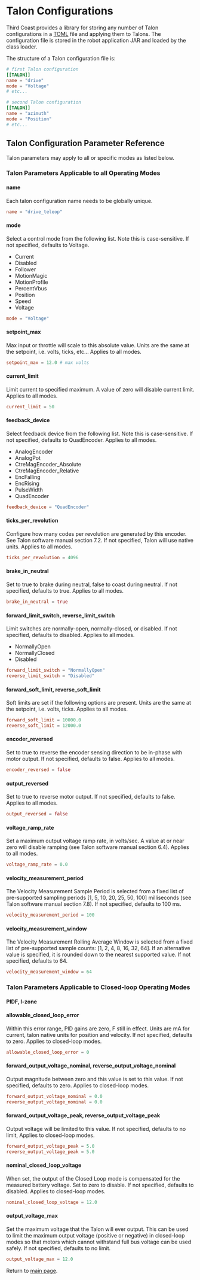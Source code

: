 # Talon Configurations

Third Coast provides a library for storing any number of Talon configurations in a [TOML](https://github.com/toml-lang/toml) file and applying them to Talons. The configuration file is stored in the robot application JAR and loaded by the class loader.

The structure of a Talon configuration file is:

```toml
# first Talon configuration
[[TALON]]
name = "drive"
mode = "Voltage"
# etc...

# second Talon configuration
[[TALON]]
name = "azimuth"
mode = "Position"
# etc...
```

## Talon Configuration Parameter Reference

Talon parameters may apply to all or specific modes as listed below.

### Talon Parameters Applicable to all Operating Modes

#### name

Each talon configuration name needs to be globally unique.

```toml
name = "drive_teleop"
```

#### mode

Select a control mode from the following list. Note this is case-sensitive. If not specified, defaults to Voltage.

- Current
- Disabled
- Follower
- MotionMagic
- MotionProfile
- PercentVbus
- Position
- Speed
- Voltage

```toml
mode = "Voltage"
```

#### setpoint_max

Max input or throttle will scale to this absolute value. Units are the same at the setpoint, i.e. volts, ticks, etc... Applies to all modes.

```toml
setpoint_max = 12.0 # max volts
```

#### current_limit

Limit current to specified maximum. A value of zero will disable current limit. Applies to all modes.

```toml
current_limit = 50
```

#### feedback_device

Select feedback device from the following list. Note this is case-sensitive. If not specified, defaults to QuadEncoder. Applies to all modes.

- AnalogEncoder
- AnalogPot
- CtreMagEncoder_Absolute
- CtreMagEncoder_Relative
- EncFalling
- EncRising
- PulseWidth
- QuadEncoder

```toml
feedback_device = "QuadEncoder"
```

#### ticks_per_revolution

Configure how many codes per revolution are generated by this encoder. See Talon software manual section 7.2\. If not specified, Talon will use native units. Applies to all modes.

```toml
ticks_per_revolution = 4096
```

#### brake_in_neutral

Set to true to brake during neutral, false to coast during neutral. If not specified, defaults to true. Applies to all modes.

```toml
brake_in_neutral = true
```

#### forward_limit_switch, reverse_limit_switch

Limit switches are normally-open, normally-closed, or disabled. If not specified, defaults to disabled. Applies to all modes.

- NormallyOpen
- NormallyClosed
- Disabled

```toml
forward_limit_switch = "NormallyOpen"
reverse_limit_switch = "Disabled"
```

#### forward_soft_limit, reverse_soft_limit

Soft limits are set if the following options are present. Units are the same at the setpoint, i.e. volts, ticks. Applies to all modes.

```toml
forward_soft_limit = 10000.0
reverse_soft_limit = 12000.0
```

#### encoder_reversed

Set to true to reverse the encoder sensing direction to be in-phase with motor output. If not specified, defaults to false. Applies to all modes.

```toml
encoder_reversed = false
```

#### output_reversed

Set to true to reverse motor output. If not specified, defaults to false. Applies to all modes.

```toml
output_reversed = false
```

#### voltage_ramp_rate

Set a maximum output voltage ramp rate, in volts/sec. A value at or near zero will disable ramping (see Talon software manual section 6.4). Applies to all modes.

```toml
voltage_ramp_rate = 0.0
```

#### velocity_measurement_period

The Velocity Measurement Sample Period is selected from a fixed list of pre-supported sampling periods [1, 5, 10, 20, 25, 50, 100] milliseconds (see Talon software manual section 7.8). If not specified, defaults to 100 ms.

```toml
velocity_measurement_period = 100
```

#### velocity_measurement_window

The Velocity Measurement Rolling Average Window is selected from a fixed list of pre-supported sample counts: [1, 2, 4, 8, 16, 32, 64]. If an alternative value is specified, it is rounded down to the nearest supported value. If not specified, defaults to 64.

```toml
velocity_measurement_window = 64
```

### Talon Parameters Applicable to Closed-loop Operating Modes

#### PIDF, I-zone

#### allowable_closed_loop_error

Within this error range, PID gains are zero, F still in effect. Units are mA for current, talon native units for position and velocity. If not specified, defaults to zero. Applies to closed-loop modes.

```toml
allowable_closed_loop_error = 0
```

#### forward_output_voltage_nominal, reverse_output_voltage_nominal

Output magnitude between zero and this value is set to this value. If not specified, defaults to zero. Applies to closed-loop modes.

```toml
forward_output_voltage_nominal = 0.0
reverse_output_voltage_nominal = 0.0
```

#### forward_output_voltage_peak, reverse_output_voltage_peak

Output voltage will be limited to this value. If not specified, defaults to no limit, Applies to closed-loop modes.

```toml
forward_output_voltage_peak = 5.0
reverse_output_voltage_peak = 5.0
```

#### nominal_closed_loop_voltage

When set, the output of the Closed Loop mode is compensated for the measured battery voltage. Set to zero to disable. If not specified, defaults to disabled. Applies to closed-loop modes.

```toml
nominal_closed_loop_voltage = 12.0
```

#### output_voltage_max

Set the maximum voltage that the Talon will ever output. This can be used to limit the maximum output voltage (positive or negative) in closed-loop modes so that motors which cannot withstand full bus voltage can be used safely. If not specified, defaults to no limit.

```toml
output_voltage_max = 12.0
```

Return to [main page](index).
